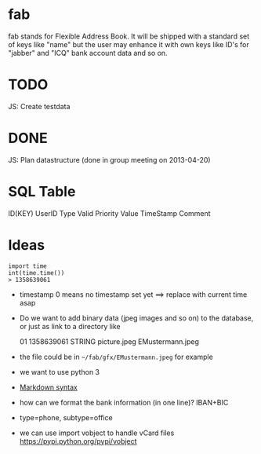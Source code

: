 fab
===

fab stands for Flexible Address Book. 
It will be shipped with a standard set of keys like "name" but the 
user may enhance it with own keys like ID's for "jabber" and "ICQ" 
bank account data and so on.


TODO
====

JS: Create testdata


DONE
====
JS: Plan datastructure (done in group meeting on 2013-04-20)


SQL Table
=========
ID(KEY) UserID Type Valid Priority Value TimeStamp Comment


Ideas 
=====
    import time
    int(time.time())
    > 1358639061
 
 * timestamp 0 means no timestamp set yet ==> replace with current time asap
 * Do we want to add binary data (jpeg images and so on) to the database, or just as link to a directory like
 
    01 1358639061 STRING picture.jpeg EMustermann.jpeg

 * the file could be in `~/fab/gfx/EMustermann.jpeg` for example
 * we want to use python 3
 * [Markdown syntax](http://en.wikipedia.org/wiki/Markdown)
 * how can we format the bank information (in one line)? IBAN+BIC
 * type=phone, subtype=office
 * we can use import vobject to handle vCard files https://pypi.python.org/pypi/vobject